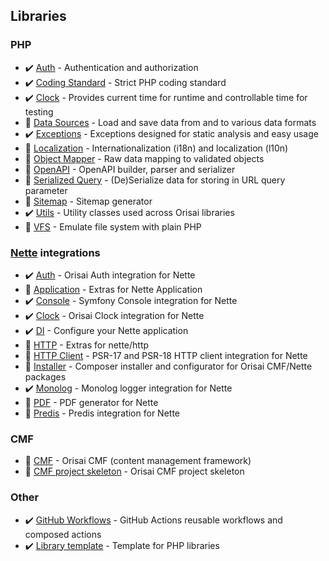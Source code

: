 ## Libraries

### PHP

- ✔️ [Auth](https://github.com/orisai/auth) - Authentication and authorization
- ✔️ [Coding Standard](https://github.com/orisai/coding-standard-php) - Strict PHP coding standard
- ✔️ [Clock](https://github.com/orisai/clock) - Provides current time for runtime and controllable time for testing
- 🚧 [Data Sources](https://github.com/orisai/data-sources) - Load and save data from and to various data formats
- ✔️ [Exceptions](https://github.com/orisai/exceptions) - Exceptions designed for static analysis and easy usage
- 🚧 [Localization](https://github.com/orisai/localization) - Internationalization (i18n) and localization (l10n)
- 🚧 [Object Mapper](https://github.com/orisai/object-mapper) - Raw data mapping to validated objects
- 🚧 [OpenAPI](https://github.com/orisai/openapi) - OpenAPI builder, parser and serializer
- 🚧 [Serialized Query](https://github.com/orisai/serialized-query) - (De)Serialize data for storing in URL query parameter
- 🚧 [Sitemap](https://github.com/orisai/sitemap) - Sitemap generator
- ✔️ [Utils](https://github.com/orisai/utils) - Utility classes used across Orisai libraries
- 🚧 [VFS](https://github.com/orisai/vfs) - Emulate file system with plain PHP

### [Nette](https://nette.org) integrations

- ✔️ [Auth](https://github.com/orisai/nette-auth) - Orisai Auth integration for Nette
- 🚧 [Application](https://github.com/orisai/nette-application) - Extras for Nette Application
- ✔️ [Console](https://github.com/orisai/nette-console) - Symfony Console integration for Nette
- ✔️ [Clock](https://github.com/orisai/nette-clock) - Orisai Clock integration for Nette
- ✔️ [DI](https://github.com/orisai/nette-di) - Configure your Nette application
- 🚧 [HTTP](https://github.com/orisai/nette-http) - Extras for nette/http
- 🚧 [HTTP Client](https://github.com/orisai/nette-http-client) - PSR-17 and PSR-18 HTTP client integration for Nette
- 🚧 [Installer](https://github.com/orisai/installer) - Composer installer and configurator for Orisai CMF/Nette packages
- ✔️ [Monolog](https://github.com/orisai/nette-monolog) - Monolog logger integration for Nette
- 🚧 [PDF](https://github.com/orisai/nette-pdf) - PDF generator for Nette
- 🚧 [Predis](https://github.com/orisai/nette-predis) - Predis integration for Nette

### CMF

- 🚧 [CMF](https://github.com/orisai/cmf) - Orisai CMF (content management framework)
- 🚧 [CMF project skeleton](https://github.com/orisai/cmf-project) - Orisai CMF project skeleton

### Other

- ✔️ [GitHub Workflows](https://github.com/orisai/github-workflows) - GitHub Actions reusable workflows and composed
  actions
- ✔️ [Library template](https://github.com/orisai/library-template) - Template for PHP libraries
